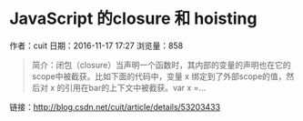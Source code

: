 # JavaScript 的closure 和 hoisting
作者：cuit
日期：2016-11-17 17:27
浏览量：858
> 简介：闭包（closure）当声明一个函数时，其内部的变量的声明也在它的scope中被截获。比如下面的代码中，变量 x 绑定到了外部scope的值，然后对 x 的引用在bar的上下文中被截获。var x =...

 链接：http://blog.csdn.net/cuit/article/details/53203433
